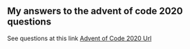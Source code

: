 ## My answers to the advent of code 2020 questions

See questions at this link
[Advent of Code 2020 Url](https://adventofcode.com/2020)